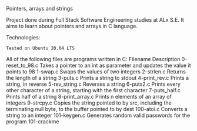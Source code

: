 Pointers, arrays and strings

Project done during Full Stack Software Engineering studies at ALx S.E. It aims to learn about pointers and arrays in C language.

Technologies:

	Tested on Ubuntu 20.04 LTS

All of the following files are programs written in C:
Filename 	Description
0-reset_to_98.c 	Takes a pointer to an int as parameter and updates the value it points to 98
1-swap.c 	Swaps the values of two integers
2-strlen.c 	Returns the length of a string
3-puts.c 	Prints a string to stdout
4-print_rev.c 	Prints a string, in reverse
5-rev_string.c 	Reverses a string
6-puts2.c 	Prints every other character of a string, starting with the first character
7-puts_half.c 	Prints half of a string
8-print_array.c 	Prints n elements of an array of integers
9-strcpy.c 	Copies the string pointed to by src, including the terminating null byte, to the buffer pointed to by dest
100-atoi.c 	Converts a string to an integer
101-keygen.c 	Generates random valid passwords for the program 101-crackme
